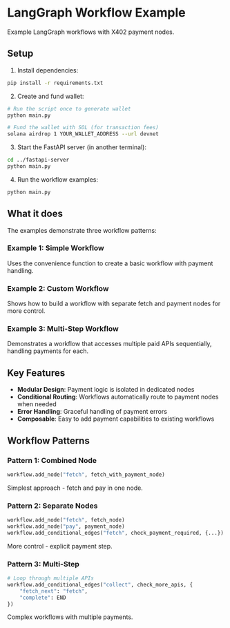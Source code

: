 # LangGraph Workflow Example

Example LangGraph workflows with X402 payment nodes.

## Setup

1. Install dependencies:
```bash
pip install -r requirements.txt
```

2. Create and fund wallet:
```bash
# Run the script once to generate wallet
python main.py

# Fund the wallet with SOL (for transaction fees)
solana airdrop 1 YOUR_WALLET_ADDRESS --url devnet
```

3. Start the FastAPI server (in another terminal):
```bash
cd ../fastapi-server
python main.py
```

4. Run the workflow examples:
```bash
python main.py
```

## What it does

The examples demonstrate three workflow patterns:

### Example 1: Simple Workflow
Uses the convenience function to create a basic workflow with payment handling.

### Example 2: Custom Workflow
Shows how to build a workflow with separate fetch and payment nodes for more control.

### Example 3: Multi-Step Workflow
Demonstrates a workflow that accesses multiple paid APIs sequentially, handling payments for each.

## Key Features

- **Modular Design**: Payment logic is isolated in dedicated nodes
- **Conditional Routing**: Workflows automatically route to payment nodes when needed
- **Error Handling**: Graceful handling of payment errors
- **Composable**: Easy to add payment capabilities to existing workflows

## Workflow Patterns

### Pattern 1: Combined Node
```python
workflow.add_node("fetch", fetch_with_payment_node)
```
Simplest approach - fetch and pay in one node.

### Pattern 2: Separate Nodes
```python
workflow.add_node("fetch", fetch_node)
workflow.add_node("pay", payment_node)
workflow.add_conditional_edges("fetch", check_payment_required, {...})
```
More control - explicit payment step.

### Pattern 3: Multi-Step
```python
# Loop through multiple APIs
workflow.add_conditional_edges("collect", check_more_apis, {
    "fetch_next": "fetch",
    "complete": END
})
```
Complex workflows with multiple payments.
